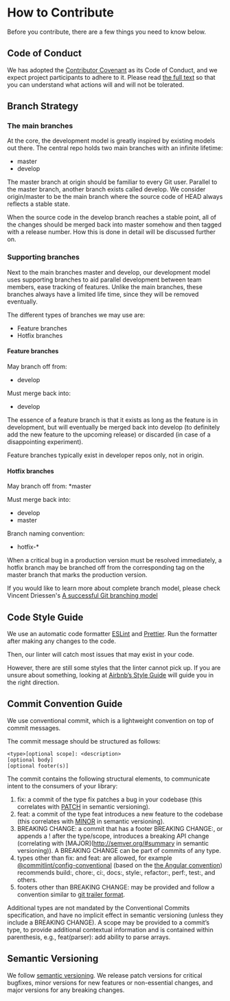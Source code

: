 
# How to Contribute

Before you contribute, there are a few things you need to know below.

## Code of Conduct

We has adopted the [Contributor Covenant](https://www.contributor-covenant.org/) as its Code of Conduct, and we expect project participants to adhere to it.
Please read [the full text](https://github.com/square-gaming/diatopia-server/blob/master/CODE_OF_CONDUCT.md) so that you can understand what actions will and will not be tolerated.

## Branch Strategy

### The main branches

At the core, the development model is greatly inspired by existing models out there.
The central repo holds two main branches with an infinite lifetime:

* master
* develop

The master branch at origin should be familiar to every Git user. Parallel to the master branch, another branch exists called develop.
We consider origin/master to be the main branch where the source code of HEAD always reflects a stable state.

When the source code in the develop branch reaches a stable point, all of the changes should be merged back into master somehow and then tagged with a release number.
How this is done in detail will be discussed further on.

### Supporting branches

Next to the main branches master and develop, our development model uses supporting branches to aid parallel development between team members, ease tracking of features.
Unlike the main branches, these branches always have a limited life time, since they will be removed eventually.

The different types of branches we may use are:

* Feature branches
* Hotfix branches

#### Feature branches

May branch off from:
* develop

Must merge back into:
* develop

The essence of a feature branch is that it exists as long as the feature is in development, but will eventually be merged back into develop (to definitely add the new feature to the upcoming release) or discarded (in case of a disappointing experiment).

Feature branches typically exist in developer repos only, not in origin.

#### Hotfix branches

May branch off from:
*master

Must merge back into:
* develop
* master

Branch naming convention:
* hotfix-*

When a critical bug in a production version must be resolved immediately, a hotfix branch may be branched off from the corresponding tag on the master branch that marks the production version.

If you would like to learn more about complete branch model, please check Vincent Driessen's [A successful Git branching model](https://nvie.com/posts/a-successful-git-branching-model/)

## Code Style Guide

We use an automatic code formatter [ESLint](https://eslint.org/) and [Prettier](https://prettier.io/). Run the formatter after making any changes to the code.

Then, our linter will catch most issues that may exist in your code.

However, there are still some styles that the linter cannot pick up.
If you are unsure about something, looking at [Airbnb’s Style Guide](https://github.com/airbnb/javascript) will guide you in the right direction.

## Commit Convention Guide

We use conventional commit, which is a lightweight convention on top of commit messages.

The commit message should be structured as follows:
```
<type>[optional scope]: <description>
[optional body]
[optional footer(s)]
```
The commit contains the following structural elements, to communicate intent to the consumers of your library:

1. fix: a commit of the type fix patches a bug in your codebase (this correlates with [PATCH](http://semver.org/#summary) in semantic versioning).
2. feat: a commit of the type feat introduces a new feature to the codebase (this correlates with [MINOR](http://semver.org/#summary) in semantic versioning).
3. BREAKING CHANGE: a commit that has a footer BREAKING CHANGE:, or appends a ! after the type/scope, introduces a breaking API change (correlating with [MAJOR](http://semver.org/#summary in semantic versioning)). A BREAKING CHANGE can be part of commits of any type.
4. types other than fix: and feat: are allowed, for example [@commitlint/config-conventional](https://github.com/conventional-changelog/commitlint/tree/master/%40commitlint/config-conventional) (based on the [the Angular convention](https://github.com/angular/angular/blob/22b96b9/CONTRIBUTING.md#-commit-message-guidelines)) recommends build:, chore:, ci:, docs:, style:, refactor:, perf:, test:, and others.
5. footers other than BREAKING CHANGE: <description> may be provided and follow a convention similar to [git trailer format](https://git-scm.com/docs/git-interpret-trailers).

Additional types are not mandated by the Conventional Commits specification, and have no implicit effect in semantic versioning (unless they include a BREAKING CHANGE). A scope may be provided to a commit’s type, to provide additional contextual information and is contained within parenthesis, e.g., feat(parser): add ability to parse arrays.

## Semantic Versioning

We follow [semantic versioning](https://semver.org/). We release patch versions for critical bugfixes, minor versions for new features or non-essential changes, and major versions for any breaking changes. 
